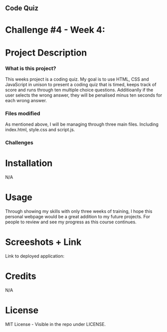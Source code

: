 ## Code Quiz
# Challenge #4 - Week 4:


# Project Description
### What is this project?
This weeks project is a coding quiz. My goal is to use HTML, CSS and JavaScript in unison to present a coding quiz that is timed, keeps track of score and runs through ten multiple choice questions. Additioanlly if the user selects the wrong answer, they will be penalised minus ten seconds for each wrong answer.

### Files modified
As mentioned above, I will be managing through three main files. Including index.html, style.css and script.js.

### Challenges


# Installation
N/A

# Usage

Through showing my skills with only three weeks of training, I hope this personal webpage would be a great addition to my future projects. For people to review and see my progress as this course continues.



# Screeshots + Link
Link to deployed application: 


# Credits
N/A

# License
MIT License - Visible in the repo under LICENSE.

